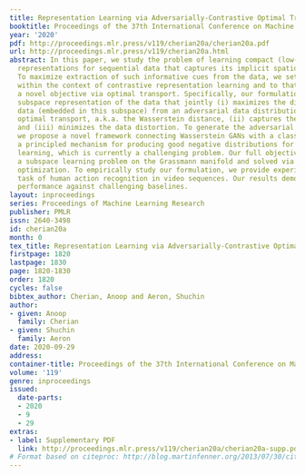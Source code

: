 ```yaml
---
title: Representation Learning via Adversarially-Contrastive Optimal Transport
booktitle: Proceedings of the 37th International Conference on Machine Learning
year: '2020'
pdf: http://proceedings.mlr.press/v119/cherian20a/cherian20a.pdf
url: http://proceedings.mlr.press/v119/cherian20a.html
abstract: In this paper, we study the problem of learning compact (low-dimensional)
  representations for sequential data that captures its implicit spatio-temporal cues.
  To maximize extraction of such informative cues from the data, we set the problem
  within the context of contrastive representation learning and to that end propose
  a novel objective via optimal transport. Specifically, our formulation seeks a low-dimensional
  subspace representation of the data that jointly (i) maximizes the distance of the
  data (embedded in this subspace) from an adversarial data distribution under the
  optimal transport, a.k.a. the Wasserstein distance, (ii) captures the temporal order,
  and (iii) minimizes the data distortion. To generate the adversarial distribution,
  we propose a novel framework connecting Wasserstein GANs with a classifier, allowing
  a principled mechanism for producing good negative distributions for contrastive
  learning, which is currently a challenging problem. Our full objective is cast as
  a subspace learning problem on the Grassmann manifold and solved via Riemannian
  optimization. To empirically study our formulation, we provide experiments on the
  task of human action recognition in video sequences. Our results demonstrate competitive
  performance against challenging baselines.
layout: inproceedings
series: Proceedings of Machine Learning Research
publisher: PMLR
issn: 2640-3498
id: cherian20a
month: 0
tex_title: Representation Learning via Adversarially-Contrastive Optimal Transport
firstpage: 1820
lastpage: 1830
page: 1820-1830
order: 1820
cycles: false
bibtex_author: Cherian, Anoop and Aeron, Shuchin
author:
- given: Anoop
  family: Cherian
- given: Shuchin
  family: Aeron
date: 2020-09-29
address: 
container-title: Proceedings of the 37th International Conference on Machine Learning
volume: '119'
genre: inproceedings
issued:
  date-parts:
  - 2020
  - 9
  - 29
extras:
- label: Supplementary PDF
  link: http://proceedings.mlr.press/v119/cherian20a/cherian20a-supp.pdf
# Format based on citeproc: http://blog.martinfenner.org/2013/07/30/citeproc-yaml-for-bibliographies/
---
```

